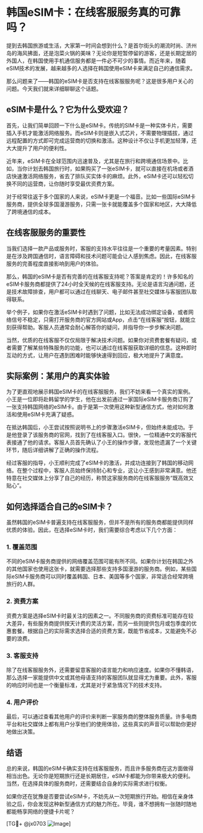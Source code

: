 # 韩国eSIM卡：在线客服服务真的可靠吗？

提到去韩国旅游或生活，大家第一时间会想到什么？是首尔街头的潮流时尚、济州岛的海风拂面，还是泡菜火锅的美味？无论你是短暂停留的游客，还是长期定居的外国人，在韩国使用手机通信服务都是一件必不可少的事情。而近年来，随着eSIM技术的发展，越来越多的人选择在韩国使用eSIM卡来满足自己的通信需求。

那么问题来了——韩国的eSIM卡是否支持在线客服服务呢？这是很多用户关心的问题。今天我们就来详细聊聊这个话题。

## eSIM卡是什么？它为什么受欢迎？

首先，让我们简单回顾一下什么是eSIM卡。传统的SIM卡是一种实体卡片，需要插入手机才能激活网络服务。而eSIM卡则是嵌入式芯片，不需要物理插拔，通过远程配置的方式即可完成运营商的切换和激活。这种设计不仅让手机更加轻薄，还大大提升了用户的便利性。

近年来，eSIM卡在全球范围内迅速普及，尤其是在旅行和跨境通信场景中。比如，当你计划去韩国旅行时，如果购买了一张eSIM卡，就可以直接在机场或者酒店快速激活网络服务，省去了排队买实体卡的麻烦。此外，eSIM卡还可以轻松切换不同的运营商，让你随时享受最优资费方案。

对于经常往返于多个国家的人来说，eSIM卡更是一个福音。比如一些国际eSIM卡服务商，提供全球多国漫游服务，只需一张卡就能覆盖多个国家和地区，大大降低了跨境通信的成本。

## 在线客服服务的重要性

当我们选择一款产品或服务时，客服的支持水平往往是一个重要的考量因素。特别是在涉及跨国通信时，语言障碍和技术问题可能会让人感到焦虑。因此，在线客服服务的完善程度直接影响到用户的体验。

那么，韩国的eSIM卡是否有完善的在线客服支持呢？答案是肯定的！许多知名的eSIM卡服务商都提供了24小时全天候的在线客服支持。无论是语言沟通问题，还是技术故障排查，用户都可以通过在线聊天、电子邮件甚至社交媒体与客服团队取得联系。

举个例子，如果你在激活eSIM卡时遇到了问题，比如无法成功绑定设备，或者网络信号不稳定，只需打开服务商的官方网站或App，点击“在线客服”按钮，就能立刻获得帮助。客服人员通常会耐心解答你的疑问，并指导你一步步解决问题。

当然，优质的在线客服不仅仅局限于解决技术问题。如果你对资费套餐有疑问，或者需要了解某些特殊服务的功能，也可以通过在线客服获取详细的信息。这种即时互动的方式，让用户在遇到困难时能够快速得到回应，极大地提升了满意度。

## 实际案例：某用户的真实体验

为了更直观地展示韩国eSIM卡的在线客服服务，我们不妨来看一个真实的案例。小王是一位即将赴韩留学的学生，他在出发前通过一家国际eSIM卡服务商订购了一张支持韩国网络的eSIM卡。由于是第一次使用这种新型通信方式，他对如何激活和使用eSIM卡充满了疑惑。

在抵达韩国后，小王尝试按照说明书上的步骤激活eSIM卡，但始终未能成功。于是他登录了该服务商的官网，找到了在线客服入口。很快，一位精通中文的客服代表接通了他的请求。客服人员首先确认了小王的操作步骤，发现他遗漏了一个关键环节，随后详细讲解了正确的操作流程。

经过客服的指导，小王顺利完成了eSIM卡的激活，并成功连接到了韩国的移动网络。在整个过程中，客服人员始终保持耐心和专业，这让小王感到非常满意。他还特意在社交媒体上分享了自己的经历，称赞这家服务商的在线客服服务“既高效又贴心”。

## 如何选择适合自己的eSIM卡？

虽然韩国的eSIM卡普遍支持在线客服服务，但并不是所有的服务商都能提供同样优质的体验。因此，在选择eSIM卡时，我们需要综合考虑以下几个方面：

### 1. **覆盖范围**
   不同的eSIM卡服务商提供的网络覆盖范围可能有所不同。如果你计划在韩国之外的其他国家也使用这张卡，就需要选择那些支持多国漫游的服务商。例如，某些国际eSIM卡服务商可以同时覆盖韩国、日本、美国等多个国家，非常适合经常跨境旅行的人群。

### 2. **资费方案**
   资费方案是选择eSIM卡时最关注的因素之一。不同服务商的资费标准可能存在较大差异，有些服务商提供按天计费的灵活方案，而另一些则提供包月或包季度的优惠套餐。根据自己的实际需求选择合适的资费方案，既能节省成本，又能避免不必要的浪费。

### 3. **客服支持**
   除了在线客服服务外，还需要留意客服的语言能力和响应速度。如果你不懂韩语，那么选择一家能提供中文或其他母语支持的客服团队就显得尤为重要。此外，客服的响应时间也是一个衡量标准，尤其是对于紧急情况下的技术支持。

### 4. **用户评价**
   最后，可以通过查看其他用户的评价来判断一家服务商的整体服务质量。许多电商平台和社交媒体上都有用户分享他们的使用体验，这些真实的声音可以帮助你更好地做出决策。

## 结语

总的来说，韩国的eSIM卡确实支持在线客服服务，而且许多服务商在这方面做得相当出色。无论你是短期旅行还是长期居住，eSIM卡都能为你带来极大的便利。当然，在选择具体的服务商时，还需要结合自身的实际需求进行权衡。

如果你还在犹豫是否要尝试eSIM卡，不妨先从一次短期旅行开始。相信在亲身体验之后，你会发现这种新型通信方式的魅力所在。毕竟，谁不想拥有一张随时随地都能畅享网络的便捷卡片呢？

[TG💪+ @jx0703 ![Image](https://github.com/user-attachments/assets/dbca1d08-cadb-493c-b0ec-ad6f7a83f270)]